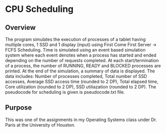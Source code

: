 # CPU Scheduling

## Overview
The program simulates the execution of processes of a tablet having multiple cores, 1 SSD and 1 display (input) using First Come First Server -> FCFS Scheduling. Time is simulated using an event based simulation system where each event denotes when a process has started and ended depending on the number of requests completed. At each start/termination of a process, the number of RUNNING, READY and BLOCKED processes are printed. At the end of the simulation, a summary of data is displayed. The data includes: Number of processes completed, Total number of SSD accesses, Average SSD access time (rounded to 2 DP), Total elapsed time, Core utilization (rounded to 2 DP), SSD utiliazation (rounded to 2 DP). The pseudocode for scheduling is given is pseudocode.txt file.

## Purpose
This was one of the assignments in my Operating Systems class under Dr. Paris at the University of Houston.
